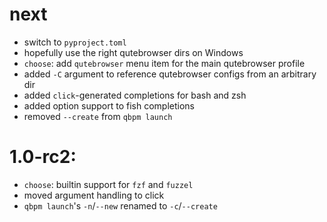# next
  - switch to `pyproject.toml`
  - hopefully use the right qutebrowser dirs on Windows
  - `choose`: add `qutebrowser` menu item for the main qutebrowser profile
  - added `-C` argument to reference qutebrowser configs from an arbitrary dir
  - added `click`-generated completions for bash and zsh
  - added option support to fish completions
  - removed `--create` from `qbpm launch`

# 1.0-rc2:
  - `choose`: builtin support for `fzf` and `fuzzel`
  - moved argument handling to click
  - `qbpm launch`'s `-n`/`--new` renamed to `-c`/`--create`
